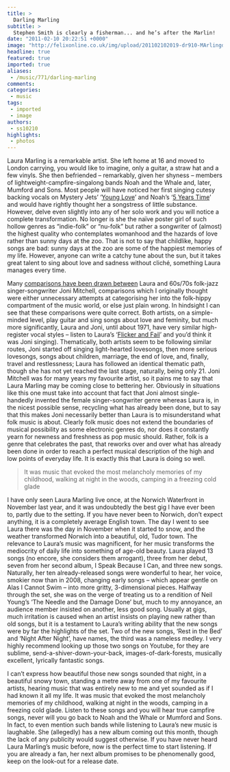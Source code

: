 ```yaml
---
title: >
  Darling Marling
subtitle: >
  Stephen Smith is clearly a fisherman... and he’s after the Marlin!
date: "2011-02-10 20:22:51 +0000"
image: "http://felixonline.co.uk/img/upload/201102102019-dr910-MArlingd.jpg"
headline: true
featured: true
imported: true
aliases:
 - /music/771/darling-marling
comments:
categories:
 - music
tags:
 - imported
 - image
authors:
 - ss10210
highlights:
 - photos
---
```


Laura Marling is a remarkable artist. She left home at 16 and moved to London carrying, you would like to imagine, only a guitar, a straw hat and a few vinyls. She then befriended – remarkably, given her shyness – members of lightweight-campfire-singalong bands Noah and the Whale and, later, Mumford and Sons. Most people will have noticed her first singing cutesy backing vocals on Mystery Jets’ ‘[Young Love](http://www.youtube.com/watch?v=qz-FoGp3p0s)’ and Noah’s ‘[5 Years Time](http://www.youtube.com/watch?v=T8YCSJpF4g4)’ and would have rightly thought her a songstress of little substance. However, delve even slightly into any of her solo work and you will notice a complete transformation. No longer is she the naïve poster girl of such hollow genres as “indie-folk” or “nu-folk” but rather a songwriter of (almost) the highest quality who contemplates womanhood and the hazards of love rather than sunny days at the zoo. That is not to say that childlike, happy songs are bad: sunny days at the zoo are some of the happiest memories of my life. However, anyone can write a catchy tune about the sun, but it takes great talent to sing about love and sadness without cliché, something Laura manages every time.

Many [comparisons have been drawn between](http://www.guardian.co.uk/music/musicblog/2010/mar/30/mcgee-music-laura-marling) Laura and 60s/70s folk-jazz singer-songwriter Joni Mitchell, comparisons which I originally thought were either unnecessary attempts at categorising her into the folk-hippy compartment of the music world, or else just plain wrong. In hindsight I can see that these comparisons were quite correct. Both artists, on a simple-minded level, play guitar and sing songs about love and feminity, but much more significantly, Laura and Joni, until about 1971, have very similar high-register vocal styles – listen to Laura’s ‘[Flicker and Fail](http://www.youtube.com/watch?v=1yqPiATRUjU)’ and you’d think it was Joni singing). Thematically, both artists seem to be following similar routes, Joni started off singing light-hearted lovesongs, then more serious lovesongs, songs about children, marriage, the end of love, and, finally, travel and restlessness; Laura has followed an identical thematic path, though she has not yet reached the last stage, naturally, being only 21. Joni Mitchell was for many years my favourite artist, so it pains me to say that Laura Marling may be coming close to bettering her. Obviously in situations like this one must take into account that fact that Joni almost single-handedly invented the female singer-songwriter genre whereas Laura is, in the nicest possible sense, recycling what has already been done, but to say that this makes Joni necessarily better than Laura is to misunderstand what folk music is about. Clearly folk music does not extend the boundaries of musical possibility as some electronic genres do, nor does it constantly yearn for newness and freshness as pop music should. Rather, folk is a genre that celebrates the past, that reworks over and over what has already been done in order to reach a perfect musical description of the high and low points of everyday life. It is exactly this that Laura is doing so well.

> It was music that evoked the most melancholy memories of my childhood, walking at night in the woods, camping in a freezing cold glade

I have only seen Laura Marling live once, at the Norwich Waterfront in November last year, and it was undoubtedly the best gig I have ever been to, partly due to the setting. If you have never been to Norwich, don’t expect anything, it is a completely average English town. The day I went to see Laura there was the day in November when it started to snow, and the weather transformed Norwich into a beautiful, old, Tudor town. The relevance to Laura’s music was magnificent, for her music transforms the mediocrity of daily life into something of age-old beauty. Laura played 13 songs (no encore, she considers them arrogant), three from her debut, seven from her second album, I Speak Because I Can, and three new songs. Naturally, her ten already-released songs were wonderful to hear, her voice, smokier now than in 2008, changing early songs – which appear gentle on Alas I Cannot Swim – into more gritty, 3-dimensional pieces. Halfway through the set, she was on the verge of treating us to a rendition of Neil Young’s ‘The Needle and the Damage Done’ but, much to my annoyance, an audience member insisted on another, less good song. Usually at gigs, much irritation is caused when an artist insists on playing new rather than old songs, but it is a testament to Laura’s writing ability that the new songs were by far the highlights of the set. Two of the new songs, ‘Rest in the Bed’ and ‘Night After Night’, have names, the third was a nameless medley. I very highly recommend looking up those two songs on Youtube, for they are sublime, send-a-shiver-down-your-back, images-of-dark-forests, musically excellent, lyrically fantastic songs.

I can’t express how beautiful those new songs sounded that night, in a beautiful snowy town, standing a metre away from one of my favourite artists, hearing music that was entirely new to me and yet sounded as if I had known it all my life. It was music that evoked the most melancholy memories of my childhood, walking at night in the woods, camping in a freezing cold glade. Listen to these songs and you will hear true campfire songs, never will you go back to Noah and the Whale or Mumford and Sons. In fact, to even mention such bands while listening to Laura’s new music is laughable. She (allegedly) has a new album coming out this month, though the lack of any publicity would suggest otherwise. If you have never heard Laura Marling’s music before, now is the perfect time to start listening. If you are already a fan, her next album promises to be phenomenally good, keep on the look-out for a release date.
